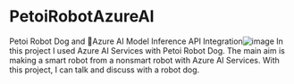 # PetoiRobotAzureAI
Petoi Robot Dog and Azure AI Model Inference API Integration![image](https://github.com/user-attachments/assets/e5be9e77-27e4-4245-8761-8f24d8dbc8fa)
In this project I used Azure AI Services with Petoi Robot Dog.
The main aim is making a smart robot from a nonsmart robot with Azure AI Services.
With this project, I can talk and discuss with a robot dog.


